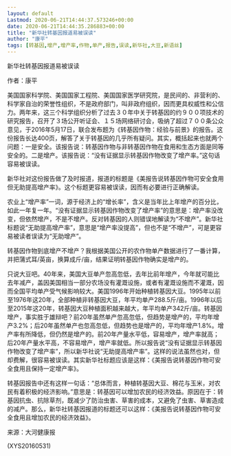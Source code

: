 ```yaml
---
layout: default
Lastmod: 2020-06-21T14:44:37.573246+00:00
date: 2020-06-21T14:44:35.286883+00:00
title: "新华社转基因报道易被误读"
author: "康平"
tags: [转基因,增产,增产率,作物,单产,报告,误读,新华社,大豆,新语丝]
---
```


新华社转基因报道易被误读

作者：康平

美国国家科学院、美国国家工程院、美国国家医学研究院，是民间的、非营利的、科学家自治的荣誉性组织，不是政府部门，叫非政府组织，因而更具权威性和公信力。两年来，这三个科学组织分析了过去３０年中关于转基因的约９００项技术的研究报告，召开了３场公开听证会、１５场网络研讨会，吸纳了超过７００条公众意见，于2016年5月17日，联合发布题为《转基因作物：经验与前景》的报告。这份报告长达400页，解答了关于转基因的几乎所有疑问。其实，概括起来也就两个问题：一是安全。该报告说：转基因作物与非转基因作物在食用和生态方面是同等安全的。二是增产。该报告说：“没有证据显示转基因作物改变了增产率。”这句话容易被误读。

新华社对这份报告做了及时报道，报道的标题是《美报告说转基因作物可安全食用但无助提高增产率》。这个标题更容易被误读，因而有必要进行正确解读。

农业上“增产率”一词，源于经济上的“增长率”，含义是当年比上年增产的百分比，如此一年复一年。“没有证据显示转基因作物改变了增产率”的意思是：增产率没改变，但依然增产，不是不增产。反对转基因的人则错误地解读为“不增产”。新华社标题说“无助提高增产率”，意思是“增产率没提高”，但也不是“不增产”，可是更容易被读者误读为“无助增产”。

转基因作物到底增产不增产？我根据美国公开的农作物单产数据进行了一番计算，并把蒲式耳/英亩，换算成斤/亩，结果证明转基因作物确实是增产的。

只说大豆吧。40年来，美国大豆单产忽高忽低，去年比前年增产，今年就可能比去年减产，盖因美国相当一部分农场没有灌溉设施，或者有灌溉设施而不灌溉，因而全国平均单产受气候影响较大。美国1996年开始种植转基因大豆。1995年以前至1976年这20年，全部种植非转基因大豆，年平均单产288.5斤/亩。1996年以后至2015年这20年，转基因大豆种植面积越来越大，年平均单产342斤/亩。转基因增产，事实胜于雄辩吧？前20年虽然单产忽高忽低，但趋势是增产的，平均年增产3.2%；后20年虽然单产也忽高忽低，但趋势也是增产的，平均年增产1.8%。增产率有所降低，但仍然是增产的。前20年产量水平低，容易增产，增产率就高；后20年产量水平高，不容易增产，增产率就低。所以报告说“没有证据显示转基因作物改变了增产率”，所以新华社说“无助提高增产率”。这样的说法虽然也对，但却费解，很容易被误读。其实新华社标题应该是这样：《美报告说转基因作物可安全食用且保持一定增产率》。

转基因报告中还有这样一句话：“总体而言，种植转基因大豆、棉花与玉米，对农民有着积极的经济影响。”意思是：转基因可以增加农民的经济效益。原因在于：转基因抗虫、抗除草剂，既减少了防治虫害、草害的成本，又避免了虫害、草害造成的减产。那么，新华社转基因报道的标题还可以这样：《美报告说转基因作物可安全食用且增加农民的经济效益》。

来源：大河健康报

(XYS20160531)

